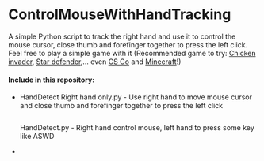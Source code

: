 <h1>ControlMouseWithHandTracking</h1>
A simple Python script to track the right hand and use it to control the mouse cursor, close thumb and forefinger together to press the left click. Feel free to play a simple game with it (Recommended game to try: <a href="https://www.interactionstudios.com/games.php">Chicken invader</a>, <a href="https://software.informer.com/search/star+defender">Star defender</a>,... even <a href="https://www.counter-strike.net/news">CS Go</a> and <a href="https://www.minecraft.net/en-us">Minecraft</a>!)
<img href="https://github.com/Qyt0109/ControlMouseWithHandTracking/blob/main/Pic/3.JPG">
<h4>Include in this repository:</h4>
<ul>
<li>
<p>HandDetect Right hand only.py - Use right hand to move mouse cursor and close thumb and forefinger together to press the left click</p>
<img href="https://github.com/Qyt0109/ControlMouseWithHandTracking/blob/main/Pic/1.JPG">
</li>
<p>HandDetect.py - Right hand control mouse, left hand to press some key like ASWD</p>
<img href="https://github.com/Qyt0109/ControlMouseWithHandTracking/blob/main/Pic/2.JPG">
<li>
</li>
</ul>
